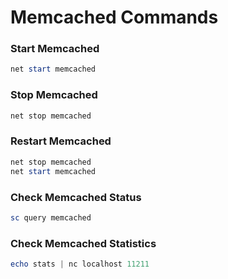 # **Memcached Commands**

### **Start Memcached**
```powershell
net start memcached
```

### **Stop Memcached**
```powershell
net stop memcached
```

### **Restart Memcached**
```powershell
net stop memcached
net start memcached
```

### **Check Memcached Status**
```powershell
sc query memcached
```

### **Check Memcached Statistics**
```powershell
echo stats | nc localhost 11211
```
